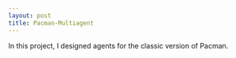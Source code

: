 ```yaml
---
layout: post
title: Pacman-Multiagent
---
```



In this project, I designed agents for the classic version of Pacman.